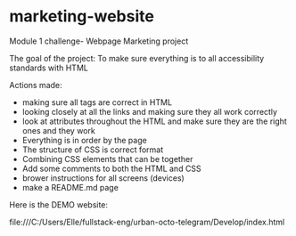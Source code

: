# marketing-website
Module 1 challenge- Webpage 
Marketing project 

The goal of the project: To make sure everything is to all accessibility standards with HTML 

Actions made:
- making sure all tags are correct in HTML
- looking closely at all the links and making sure they all work correctly
- look at attributes throughout the HTML and make sure they are the right ones and they work 
- Everything is in order by the page 
- The structure of CSS is correct format 
- Combining CSS elements that can be together 
- Add some comments to both the HTML and CSS
- brower instructions for all screens (devices)
- make a README.md page 

Here is the DEMO website:

file:///C:/Users/Elle/fullstack-eng/urban-octo-telegram/Develop/index.html

